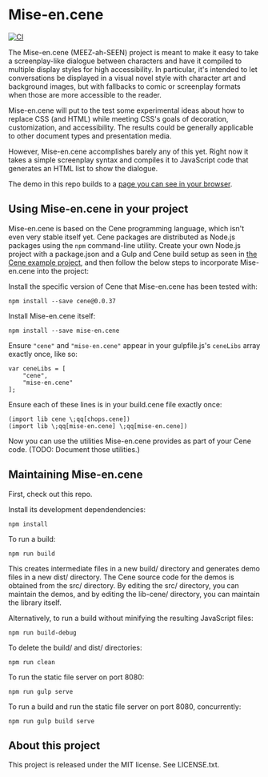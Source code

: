 # Mise-en.cene

[![CI](https://github.com/rocketnia/mise-en.cene/actions/workflows/ci.yml/badge.svg)](https://github.com/rocketnia/mise-en.cene/actions/workflows/ci.yml)


The Mise-en.cene (MEEZ-ah-SEEN) project is meant to make it easy to take a screenplay-like dialogue between characters and have it compiled to multiple display styles for high accessibility. In particular, it's intended to let conversations be displayed in a visual novel style with character art and background images, but with fallbacks to comic or screenplay formats when those are more accessible to the reader.

Mise-en.cene will put to the test some experimental ideas about how to replace CSS (and HTML) while meeting CSS's goals of decoration, customization, and accessibility. The results could be generally applicable to other document types and presentation media.

However, Mise-en.cene accomplishes barely any of this yet. Right now it takes a simple screenplay syntax and compiles it to JavaScript code that generates an HTML list to show the dialogue.

The demo in this repo builds to a [page you can see in your browser](https://rocketnia.github.io/mise-en.cene/demo/).


## Using Mise-en.cene in your project

Mise-en.cene is based on the Cene programming language, which isn't even very stable itself yet. Cene packages are distributed as Node.js packages using the `npm` command-line utility. Create your own Node.js project with a package.json and a Gulp and Cene build setup as seen in [the Cene example project](https://github.com/era-platform/cene-scaffold), and then follow the below steps to incorporate Mise-en.cene into the project:

Install the specific version of Cene that Mise-en.cene has been tested with:

```
npm install --save cene@0.0.37
```

Install Mise-en.cene itself:

```
npm install --save mise-en.cene
```

Ensure `"cene"` and `"mise-en.cene"` appear in your gulpfile.js's `ceneLibs` array exactly once, like so:

```
var ceneLibs = [
    "cene",
    "mise-en.cene"
];
```

Ensure each of these lines is in your build.cene file exactly once:

```
(import lib cene \;qq[chops.cene])
(import lib \;qq[mise-en.cene] \;qq[mise-en.cene])
```

Now you can use the utilities Mise-en.cene provides as part of your Cene code. (TODO: Document those utilities.)


## Maintaining Mise-en.cene

First, check out this repo.

Install its development dependendencies:

```
npm install
```

To run a build:

```
npm run build
```

This creates intermediate files in a new build/ directory and generates demo files in a new dist/ directory. The Cene source code for the demos is obtained from the src/ directory. By editing the src/ directory, you can maintain the demos, and by editing the lib-cene/ directory, you can maintain the library itself.

Alternatively, to run a build without minifying the resulting JavaScript files:

```
npm run build-debug
```

To delete the build/ and dist/ directories:

```
npm run clean
```

To run the static file server on port 8080:

```
npm run gulp serve
```

To run a build and run the static file server on port 8080, concurrently:

```
npm run gulp build serve
```


## About this project

This project is released under the MIT license. See LICENSE.txt.
